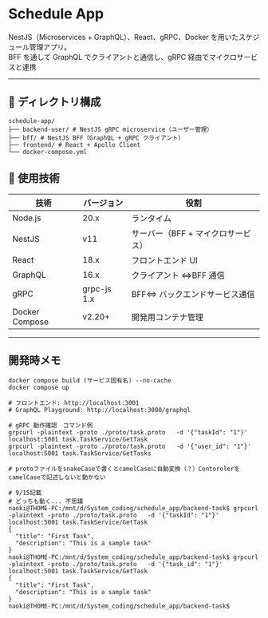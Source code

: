 # Schedule App

NestJS（Microservices + GraphQL）、React、gRPC、Docker を用いたスケジュール管理アプリ。  
BFF を通して GraphQL でクライアントと通信し、gRPC 経由でマイクロサービスと連携

---

## 📁 ディレクトリ構成

```
schedule-app/
├── backend-user/ # NestJS gRPC microservice（ユーザー管理）
├── bff/ # NestJS BFF（GraphQL + gRPC クライアント）
├── frontend/ # React + Apollo Client
└── docker-compose.yml
```

## 🚀 使用技術

| 技術           | バージョン  | 役割                               |
| -------------- | ----------- | ---------------------------------- |
| Node.js        | 20.x        | ランタイム                         |
| NestJS         | v11         | サーバー（BFF + マイクロサービス） |
| React          | 18.x        | フロントエンド UI                  |
| GraphQL        | 16.x        | クライアント ⇔BFF 通信             |
| gRPC           | grpc-js 1.x | BFF⇔ バックエンドサービス通信      |
| Docker Compose | v2.20+      | 開発用コンテナ管理                 |

---

## 開発時メモ

```
docker compose build (サービス固有名) --no-cache
docker compose up

# フロントエンド: http://localhost:3001
# GraphQL Playground: http://localhost:3000/graphql

# gRPC 動作確認　コマンド例
grpcurl -plaintext -proto ./proto/task.proto   -d '{"taskId": "1"}'   localhost:5001 task.TaskService/GetTask
grpcurl -plaintext -proto ./proto/task.proto   -d '{"user_id": "1"}'   localhost:5001 task.TaskService/GetTasks

# protoファイルをsnakeCaseで書くとcamelCaseに自動変換（？）ContorolerをcamelCaseで記述しないと動かない

# 9/15記載
# どっちも動く... 不思議
naoki@THOME-PC:/mnt/d/System_coding/schedule_app/backend-task$ grpcurl -plaintext -proto ./proto/task.proto   -d '{"taskId": "1"}'   localhost:5001 task.TaskService/GetTask
{
  "title": "First Task",
  "description": "This is a sample task"
}
naoki@THOME-PC:/mnt/d/System_coding/schedule_app/backend-task$ grpcurl -plaintext -proto ./proto/task.proto   -d '{"task_id": "1"}'   localhost:5001 task.TaskService/GetTask
{
  "title": "First Task",
  "description": "This is a sample task"
}
naoki@THOME-PC:/mnt/d/System_coding/schedule_app/backend-task$
```
 